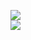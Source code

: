 [![](https://img.shields.io/badge/Made%20With-Github%20Spray-lightgrey.svg?style=for-the-badge&logo=github)](https://github.com/Annihil/github-spray#3912)  
[![](https://i.imgur.com/2DrTn0Z.gif)](https://github.com/Annihil/github-spray)